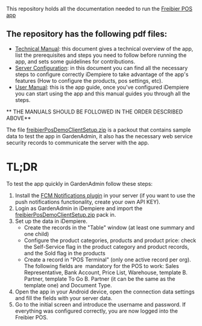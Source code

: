 This repository holds all the documentation needed to run the [Freibier POS app](https://bitbucket.org/tbayen_bxservice/de.bxservice.freibierpos/overview)

The repository has the following pdf files:
-----------
* [Technical Manual](https://bitbucket.org/tbayen_bxservice/bx-freibier-pos-documentation/src/f249d2f485e224e0ac326101885a6b1dc735e0b0/TechnicalManual.pdf?at=default&fileviewer=file-view-default): this document gives a technical overview of the app, list the prerequisites and steps you need to follow before running the app, and sets some guidelines for contributions.
* [Server Configuration](https://bitbucket.org/tbayen_bxservice/bx-freibier-pos-documentation/src/f249d2f485e224e0ac326101885a6b1dc735e0b0/ServerConfiguration-POS.pdf?at=default&fileviewer=file-view-default): in this document you can find all the necessary steps to configure correctly iDempiere to take advantage of the app's features (How to configure the products, pos settings, etc).
* [User Manual](https://bitbucket.org/tbayen_bxservice/bx-freibier-pos-documentation/src/f249d2f485e224e0ac326101885a6b1dc735e0b0/Usermanual-POS.pdf?at=default&fileviewer=file-view-default): this is the app guide, once you've configured iDempiere you can start using the app and this manual guides you through all the steps.

** THE MANUALS SHOULD BE FOLLOWED IN THE ORDER DESCRIBED ABOVE**

The file [freibierPosDemoClientSetup.zip](https://bitbucket.org/tbayen_bxservice/bx-freibier-pos-documentation/src/f249d2f485e224e0ac326101885a6b1dc735e0b0/freibierPosDemoClientSetup.zip?at=default&fileviewer=file-view-default) is a packout that contains sample data to test the app in GardenAdmin, it also has the necessary web service security records to communicate the server with the app.

# TL;DR #
To test the app quickly in GardenAdmin follow these steps:

1. Install the [FCM Notifications plugin](https://bitbucket.org/tbayen_bxservice/de.bxservice.bxpos.fcm-server) in your server (if you want to use the push notifications functionality, create your own API KEY).
2. Login as GardenAdmin in iDempiere and import the [freibierPosDemoClientSetup.zip](https://bitbucket.org/tbayen_bxservice/bx-freibier-pos-documentation/src/f249d2f485e224e0ac326101885a6b1dc735e0b0/freibierPosDemoClientSetup.zip?at=default&fileviewer=file-view-default) pack in.
3. Set up the data in iDempiere.
     * Create the records in the "Table" window (at least one summary and one child)
     * Configure the product categories, products and product price: check the Self-Service flag in the product category and product records, and the Sold flag in the products
     * Create a record in "POS Terminal" (only one active record per org). The   following   fields   are   ​ mandatory   for   the   POS   to   work:   Sales   Representative,   Bank   Account,  Price   List,   Warehouse,   template   B.   Partner,   template   To   Go   B.   Partner   (it   can   be   the   same   as  the template one) and Document Type. 
4. Open the app in your Android device, open the connection data settings and fill the fields with your server data.
5. Go to the initial screen and introduce the username and password. If everything was configured correctly, you are now logged into the Freibier POS.